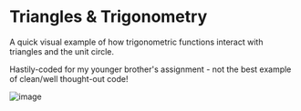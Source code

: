 # Triangles & Trigonometry
A quick visual example of how trigonometric functions interact with triangles and the unit circle.

Hastily-coded for my younger brother's assignment - not the best example of clean/well thought-out code!

![image](https://user-images.githubusercontent.com/5765119/210653020-4a326ba3-b0ea-48c3-b21e-427527593d6e.png)
